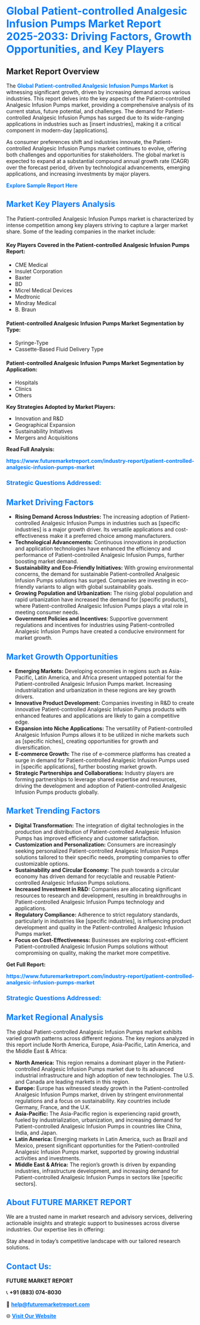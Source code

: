 <h1 style="color: #007BFF;">Global Patient-controlled Analgesic Infusion Pumps Market Report 2025-2033: Driving Factors, Growth Opportunities, and Key Players</h1>

<section id="overview">
<h2>Market Report Overview</h2>
<p>The <a href="https://www.futuremarketreport.com/industry-report/patient-controlled-analgesic-infusion-pumps-market" style="color: #007BFF; text-decoration: none;"><strong>Global Patient-controlled Analgesic Infusion Pumps Market</strong></a> is witnessing significant growth, driven by increasing demand across various industries. This report delves into the key aspects of the Patient-controlled Analgesic Infusion Pumps market, providing a comprehensive analysis of its current status, future potential, and challenges. The demand for Patient-controlled Analgesic Infusion Pumps has surged due to its wide-ranging applications in industries such as [insert industries], making it a critical component in modern-day [applications].</p>
<p>As consumer preferences shift and industries innovate, the Patient-controlled Analgesic Infusion Pumps market continues to evolve, offering both challenges and opportunities for stakeholders. The global market is expected to expand at a substantial compound annual growth rate (CAGR) over the forecast period, driven by technological advancements, emerging applications, and increasing investments by major players.</p>
</section>

<section id="overview">
<p><a href="https://www.futuremarketreport.com/request-sample/reportId=76943" style="color: #007BFF; text-decoration: none;"><strong>Explore Sample Report Here</strong></a></p>
</section>

<section id="key-players">
<h2 style="color: #007BFF;">Market Key Players Analysis</h2>
<p>The Patient-controlled Analgesic Infusion Pumps market is characterized by intense competition among key players striving to capture a larger market share. Some of the leading companies in the market include:</p>
<h4>Key Players Covered in the Patient-controlled Analgesic Infusion Pumps Report:</h4>
<ul><li>CME Medical</li><li>Insulet Corporation</li><li>Baxter</li><li>BD</li><li>Micrel Medical Devices</li><li>Medtronic</li><li>Mindray Medical</li><li>B. Braun</li></ul>
<h4>Patient-controlled Analgesic Infusion Pumps Market Segmentation by Type:</h4>
<ul><li>Syringe-Type</li><li>Cassette-Based Fluid Delivery Type</li></ul>

<h4>Patient-controlled Analgesic Infusion Pumps Market Segmentation by Application:</h4>
<ul><li>Hospitals</li><li>Clinics</li><li>Others</li></ul>
<p><strong>Key Strategies Adopted by Market Players:</strong></p>
<ul>
<li>Innovation and R&D</li>
<li>Geographical Expansion</li>
<li>Sustainability Initiatives</li>
<li>Mergers and Acquisitions</li>
</ul>
</section>

<section>
<p><strong>Read Full Analysis: </strong></p><a href="https://www.futuremarketreport.com/industry-report/patient-controlled-analgesic-infusion-pumps-market" style="color: #007BFF; text-decoration: none;"><strong>https://www.futuremarketreport.com/industry-report/patient-controlled-analgesic-infusion-pumps-market</strong></a>
<h3 style="color: #007BFF;">Strategic Questions Addressed:</h3>
</section>

<section id="driving-factors">
<h2 style="color: #007BFF;">Market Driving Factors</h2>
<ul>
<li><strong>Rising Demand Across Industries:</strong> The increasing adoption of Patient-controlled Analgesic Infusion Pumps in industries such as [specific industries] is a major growth driver. Its versatile applications and cost-effectiveness make it a preferred choice among manufacturers.</li>
<li><strong>Technological Advancements:</strong> Continuous innovations in production and application technologies have enhanced the efficiency and performance of Patient-controlled Analgesic Infusion Pumps, further boosting market demand.</li>
<li><strong>Sustainability and Eco-Friendly Initiatives:</strong> With growing environmental concerns, the demand for sustainable Patient-controlled Analgesic Infusion Pumps solutions has surged. Companies are investing in eco-friendly variants to align with global sustainability goals.</li>
<li><strong>Growing Population and Urbanization:</strong> The rising global population and rapid urbanization have increased the demand for [specific products], where Patient-controlled Analgesic Infusion Pumps plays a vital role in meeting consumer needs.</li>
<li><strong>Government Policies and Incentives:</strong> Supportive government regulations and incentives for industries using Patient-controlled Analgesic Infusion Pumps have created a conducive environment for market growth.</li>
</ul>
</section>

<section id="growth-opportunities">
<h2 style="color: #007BFF;">Market Growth Opportunities</h2>
<ul>
<li><strong>Emerging Markets:</strong> Developing economies in regions such as Asia-Pacific, Latin America, and Africa present untapped potential for the Patient-controlled Analgesic Infusion Pumps market. Increasing industrialization and urbanization in these regions are key growth drivers.</li>
<li><strong>Innovative Product Development:</strong> Companies investing in R&D to create innovative Patient-controlled Analgesic Infusion Pumps products with enhanced features and applications are likely to gain a competitive edge.</li>
<li><strong>Expansion into Niche Applications:</strong> The versatility of Patient-controlled Analgesic Infusion Pumps allows it to be utilized in niche markets such as [specific niches], creating opportunities for growth and diversification.</li>
<li><strong>E-commerce Growth:</strong> The rise of e-commerce platforms has created a surge in demand for Patient-controlled Analgesic Infusion Pumps used in [specific applications], further boosting market growth.</li>
<li><strong>Strategic Partnerships and Collaborations:</strong> Industry players are forming partnerships to leverage shared expertise and resources, driving the development and adoption of Patient-controlled Analgesic Infusion Pumps products globally.</li>
</ul>
</section>

<section id="trending-factors">
<h2 style="color: #007BFF;">Market Trending Factors</h2>
<ul>
<li><strong>Digital Transformation:</strong> The integration of digital technologies in the production and distribution of Patient-controlled Analgesic Infusion Pumps has improved efficiency and customer satisfaction.</li>
<li><strong>Customization and Personalization:</strong> Consumers are increasingly seeking personalized Patient-controlled Analgesic Infusion Pumps solutions tailored to their specific needs, prompting companies to offer customizable options.</li>
<li><strong>Sustainability and Circular Economy:</strong> The push towards a circular economy has driven demand for recyclable and reusable Patient-controlled Analgesic Infusion Pumps solutions.</li>
<li><strong>Increased Investment in R&D:</strong> Companies are allocating significant resources to research and development, resulting in breakthroughs in Patient-controlled Analgesic Infusion Pumps technology and applications.</li>
<li><strong>Regulatory Compliance:</strong> Adherence to strict regulatory standards, particularly in industries like [specific industries], is influencing product development and quality in the Patient-controlled Analgesic Infusion Pumps market.</li>
<li><strong>Focus on Cost-Effectiveness:</strong> Businesses are exploring cost-efficient Patient-controlled Analgesic Infusion Pumps solutions without compromising on quality, making the market more competitive.</li>
</ul>
</section>

<section>
<p><strong>Get Full Report: </strong></p><a href="https://www.futuremarketreport.com/industry-report/patient-controlled-analgesic-infusion-pumps-market" style="color: #007BFF; text-decoration: none;"><strong>https://www.futuremarketreport.com/industry-report/patient-controlled-analgesic-infusion-pumps-market</strong></a>
<h3 style="color: #007BFF;">Strategic Questions Addressed:</h3>
</section>


<section id="regional-analysis">
<h2 style="color: #007BFF;">Market Regional Analysis</h2>
<p>The global Patient-controlled Analgesic Infusion Pumps market exhibits varied growth patterns across different regions. The key regions analyzed in this report include North America, Europe, Asia-Pacific, Latin America, and the Middle East & Africa:</p>
<ul>
<li><strong>North America:</strong> This region remains a dominant player in the Patient-controlled Analgesic Infusion Pumps market due to its advanced industrial infrastructure and high adoption of new technologies. The U.S. and Canada are leading markets in this region.</li>
<li><strong>Europe:</strong> Europe has witnessed steady growth in the Patient-controlled Analgesic Infusion Pumps market, driven by stringent environmental regulations and a focus on sustainability. Key countries include Germany, France, and the U.K.</li>
<li><strong>Asia-Pacific:</strong> The Asia-Pacific region is experiencing rapid growth, fueled by industrialization, urbanization, and increasing demand for Patient-controlled Analgesic Infusion Pumps in countries like China, India, and Japan.</li>
<li><strong>Latin America:</strong> Emerging markets in Latin America, such as Brazil and Mexico, present significant opportunities for the Patient-controlled Analgesic Infusion Pumps market, supported by growing industrial activities and investments.</li>
<li><strong>Middle East & Africa:</strong> The region’s growth is driven by expanding industries, infrastructure development, and increasing demand for Patient-controlled Analgesic Infusion Pumps in sectors like [specific sectors].</li>
</ul>
</section>

<footer>
<h2 style="color: #007BFF;">About FUTURE MARKET REPORT</h2>
<p>We are a trusted name in market research and advisory services, delivering actionable insights and strategic support to businesses across diverse industries. Our expertise lies in offering:</p>

<p>Stay ahead in today’s competitive landscape with our tailored research solutions.</p>

<h2 style="color: #007BFF;">Contact Us:</h2>
<p><strong>FUTURE MARKET REPORT</strong></p>
<p>📞 <strong>+91 (883) 074-8030</strong></p>
<p>📧 <strong><a href="mailto:help@futuremarketreport.com" style="color: #007BFF;">help@futuremarketreport.com</a></strong></p>
<p>🌐 <strong><a href="https://www.futuremarketreport.com/" style="color: #007BFF;">Visit Our Website</a></strong></p>
</footer>